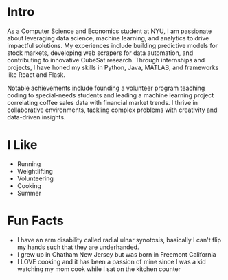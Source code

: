 # Intro

As a Computer Science and Economics student at NYU, I am passionate about leveraging data science, machine learning, and analytics to drive impactful solutions. My experiences include building predictive models for stock markets, developing web scrapers for data automation, and contributing to innovative CubeSat research. Through internships and projects, I have honed my skills in Python, Java, MATLAB, and frameworks like React and Flask.

Notable achievements include founding a volunteer program teaching coding to special-needs students and leading a machine learning project correlating coffee sales data with financial market trends. I thrive in collaborative environments, tackling complex problems with creativity and data-driven insights.


# I Like

- Running
- Weightlifting
- Volunteering
- Cooking
- Summer

# Fun Facts

- I have an arm disability called radial ulnar synotosis, basically I can't flip my hands such that they are underhanded. 
- I grew up in Chatham New Jersey but was born in Freemont California
- I LOVE cooking and it has been a passion of mine since I was a kid watching my mom cook while I sat on the kitchen counter




